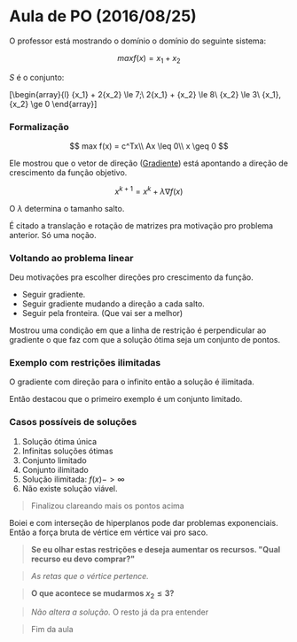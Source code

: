 # Aula de PO (2016/08/25)

O professor está mostrando o domínio o domínio do seguinte sistema:

$$ max f(x) = x_1 + x_2 $$

$S$ é o conjunto:

\[\begin{array}{l}
{x_1} + 2{x_2} \le 7\;\\
2{x_1} + {x_2} \le 8\\
{x_2} \le 3\\
{x_1},{x_2} \ge 0
\end{array}\]

### Formalização

$$
max f(x) = c^Tx\\
Ax \leq 0\\
x \geq 0
$$

Ele mostrou que o vetor de direção ([Gradiente](https://pt.wikipedia.org/wiki/Gradiente)) está apontando a direção de crescimento da função objetivo.

$$
x^{k + 1} = x^k + \lambda \nabla f(x)
$$

O $\lambda$ determina o tamanho salto.

É citado a translação e rotação de matrizes pra motivação pro problema anterior. Só uma noção.

### Voltando ao problema linear

Deu motivações pra escolher direções pro crescimento da função.

- Seguir gradiente.
- Seguir gradiente mudando a direção a cada salto.
- Seguir pela fronteira. (Que vai ser a melhor)

Mostrou uma condição em que a linha de restrição é perpendicular ao gradiente o que faz com que a solução ótima seja um conjunto de pontos.

### Exemplo com restrições ilimitadas

O gradiente com direção para o infinito então a solução é ilimitada.

Então destacou que o primeiro exemplo é um conjunto limitado.

### Casos possíveis de soluções

1.  Solução ótima única
2.  Infinitas soluções ótimas
  1.  Conjunto limitado
  2.  Conjunto ilimitado
3.  Solução ilimitada: $f(x) -> \infty$
4.  Não existe solução viável.

> Finalizou clareando mais os pontos acima

Boiei e com interseção de hiperplanos pode dar problemas exponenciais. Então a força bruta de vértice em vértice vai pro saco.

> **Se eu olhar estas restrições e deseja aumentar os recursos. "Qual recurso eu devo comprar?"**

> *As retas que o vértice pertence.*

> **O que acontece se mudarmos $x_2 \leq 3$?**

> *Não altera a solução.*
> O resto já da pra entender

> Fim da aula
